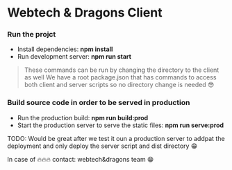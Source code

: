 # Webtech & Dragons Client

### Run the projct

- Install dependencies: **npm install**
- Run development server: **npm run start**

> These commands can be run by changing the directory to the client as well
> We have a root package.json that has commands to access both client and server scripts so no directory change is needed 😎

### Build source code in order to be served in production

- Run the production build: **npm run build:prod**
- Start the production server to serve the static files: **npm run serve:prod**

TODO: Would be great after we test it oun a production server to addpat the deployment and only deploy the server script and dist directory 😁

In case of 🔥🔥🔥 contact: webtech&dragons team 😁
